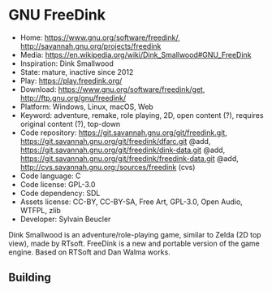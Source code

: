 # GNU FreeDink

- Home: https://www.gnu.org/software/freedink/, http://savannah.gnu.org/projects/freedink
- Media: https://en.wikipedia.org/wiki/Dink_Smallwood#GNU_FreeDink
- Inspiration: Dink Smallwood
- State: mature, inactive since 2012
- Play: https://play.freedink.org/
- Download: https://www.gnu.org/software/freedink/get, http://ftp.gnu.org/gnu/freedink/
- Platform: Windows, Linux, macOS, Web
- Keyword: adventure, remake, role playing, 2D, open content (?), requires original content (?), top-down
- Code repository: https://git.savannah.gnu.org/git/freedink.git, https://git.savannah.gnu.org/git/freedink/dfarc.git @add, https://git.savannah.gnu.org/git/freedink/dink-data.git @add, https://git.savannah.gnu.org/git/freedink/freedink-data.git @add, http://cvs.savannah.gnu.org:/sources/freedink (cvs)
- Code language: C
- Code license: GPL-3.0
- Code dependency: SDL
- Assets license: CC-BY, CC-BY-SA, Free Art, GPL-3.0, Open Audio, WTFPL, zlib
- Developer: Sylvain Beucler

Dink Smallwood is an adventure/role-playing game, similar to Zelda (2D top view), made by RTsoft. FreeDink is a new and portable version of the game engine.
Based on RTSoft and Dan Walma works.

## Building
